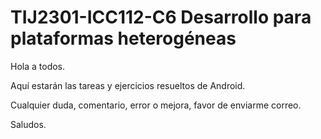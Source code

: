 # TIJ2301-ICC112-C6 Desarrollo para plataformas heterogéneas


Hola a todos.

Aquí estarán las tareas y ejercicios resueltos de Android.

Cualquier duda, comentario, error o mejora, favor de enviarme correo.

Saludos.
